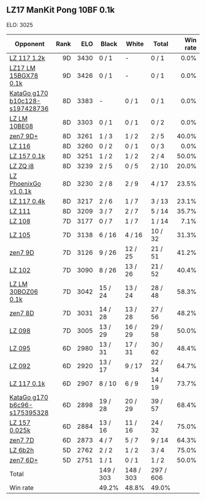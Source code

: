 ## LZ17 ManKit Pong 10BF 0.1k ##

ELO: 3025

Opponent | Rank | ELO | Black | White | Total | Win rate
---------|-----:|----:|-------|-------|-------|-------:
[LZ 117 1.2k](LZ%20117%201.2k.md) | 9D | 3430 | 0 / 1 | - | 0 / 1 | 0.0%
[LZ17 LM 15BGX78 0.1k](LZ17%20LM%2015BGX78%200.1k.md) | 9D | 3426 | 0 / 1 | - | 0 / 1 | 0.0%
[KataGo g170 b10c128-s197428736](KataGo%20g170%20b10c128-s197428736.md) | 8D | 3383 | - | 0 / 1 | 0 / 1 | 0.0%
[LZ LM 10BE08](LZ%20LM%2010BE08.md) | 8D | 3303 | 0 / 1 | 0 / 1 | 0 / 2 | 0.0%
[zen7 9D+](zen7%209D+.md) | 8D | 3261 | 1 / 3 | 1 / 2 | 2 / 5 | 40.0%
[LZ 116](LZ%20116.md) | 8D | 3260 | 0 / 2 | 0 / 1 | 0 / 3 | 0.0%
[LZ 157 0.1k](LZ%20157%200.1k.md) | 8D | 3251 | 1 / 2 | 1 / 2 | 2 / 4 | 50.0%
[LZ ZQ i8](LZ%20ZQ%20i8.md) | 8D | 3239 | 2 / 5 | 0 / 5 | 2 / 10 | 20.0%
[LZ PhoenixGo v1 0.1k](LZ%20PhoenixGo%20v1%200.1k.md) | 8D | 3230 | 2 / 8 | 2 / 9 | 4 / 17 | 23.5%
[LZ 117 0.4k](LZ%20117%200.4k.md) | 8D | 3217 | 2 / 6 | 1 / 7 | 3 / 13 | 23.1%
[LZ 111](LZ%20111.md) | 8D | 3209 | 3 / 7 | 2 / 7 | 5 / 14 | 35.7%
[LZ 108](LZ%20108.md) | 7D | 3177 | 0 / 7 | 1 / 7 | 1 / 14 | 7.1%
[LZ 105](LZ%20105.md) | 7D | 3138 | 6 / 16 | 4 / 16 | 10 / 32 | 31.3%
[zen7 9D](zen7%209D.md) | 7D | 3126 | 9 / 26 | 12 / 25 | 21 / 51 | 41.2%
[LZ 102](LZ%20102.md) | 7D | 3090 | 8 / 26 | 13 / 26 | 21 / 52 | 40.4%
[LZ LM 30BOZ06 0.1k](LZ%20LM%2030BOZ06%200.1k.md) | 7D | 3042 | 15 / 24 | 13 / 24 | 28 / 48 | 58.3%
[zen7 8D](zen7%208D.md) | 7D | 3031 | 14 / 28 | 13 / 28 | 27 / 56 | 48.2%
[LZ 098](LZ%20098.md) | 7D | 3005 | 13 / 29 | 16 / 29 | 29 / 58 | 50.0%
[LZ 095](LZ%20095.md) | 6D | 2980 | 13 / 31 | 17 / 31 | 30 / 62 | 48.4%
[LZ 092](LZ%20092.md) | 6D | 2920 | 13 / 17 | 9 / 17 | 22 / 34 | 64.7%
[LZ 117 0.1k](LZ%20117%200.1k.md) | 6D | 2907 | 8 / 10 | 6 / 9 | 14 / 19 | 73.7%
[KataGo g170 b6c96-s175395328](KataGo%20g170%20b6c96-s175395328.md) | 6D | 2898 | 19 / 28 | 20 / 29 | 39 / 57 | 68.4%
[LZ 157 0.025k](LZ%20157%200.025k.md) | 6D | 2884 | 13 / 16 | 11 / 16 | 24 / 32 | 75.0%
[zen7 7D](zen7%207D.md) | 6D | 2873 | 4 / 7 | 5 / 7 | 9 / 14 | 64.3%
[LZ 6b2h](LZ%206b2h.md) | 5D | 2762 | 2 / 2 | 1 / 2 | 3 / 4 | 75.0%
[zen7 6D+](zen7%206D+.md) | 5D | 2751 | 1 / 1 | 0 / 1 | 1 / 2 | 50.0%
Total | | | 149 / 303 | 148 / 303 | 297 / 606 | 
Win rate| | | 49.2% | 48.8% | 49.0% | 
